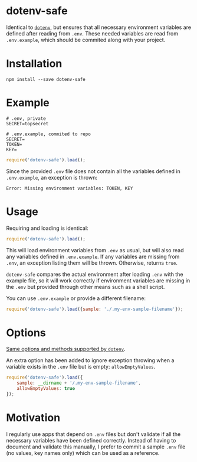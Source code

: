 # dotenv-safe

Identical to [`dotenv`](https://github.com/motdotla/dotenv), but ensures that
all necessary environment variables are defined after reading from `.env`.
These needed variables are read from `.env.example`, which should be commited
along with your project.

# Installation

```
npm install --save dotenv-safe
```

# Example

```dosini
# .env, private
SECRET=topsecret
```

```dosini
# .env.example, commited to repo
SECRET=
TOKEN=
KEY=
```

```js
require('dotenv-safe').load();
```

Since the provided `.env` file does not contain all the variables defined in
`.env.example`, an exception is thrown:

```
Error: Missing environment variables: TOKEN, KEY
```

# Usage

Requiring and loading is identical:

```js
require('dotenv-safe').load();
```

This will load environment variables from `.env` as usual, but will also read
any variables defined in `.env.example`. If any variables are missing from
`.env`, an exception listing them will be thrown. Otherwise, returns `true`.

`dotenv-safe` compares the actual environment after loading `.env` with the
example file, so it will work correctly if environment variables are missing
in the `.env` but provided through other means such as a shell script.

You can use `.env.example` or provide a different filename:

```js
require('dotenv-safe').load({sample: './.my-env-sample-filename'});
```

# Options

[Same options and methods supported by `dotenv`](https://github.com/motdotla/dotenv#options).

An extra option has been added to ignore exception throwing when a variable exists in the `.env` file but is empty: `allowEmptyValues`.

```js
require('dotenv-safe').load({
    sample: __dirname + '/.my-env-sample-filename',
    allowEmptyValues: true
});
```

# Motivation

I regularly use apps that depend on `.env` files but don't validate if all
the necessary variables have been defined correctly.
Instead of having to document and validate this manually, I prefer to commit
a sample `.env` file (no values, key names only) which can be used as a
reference.
